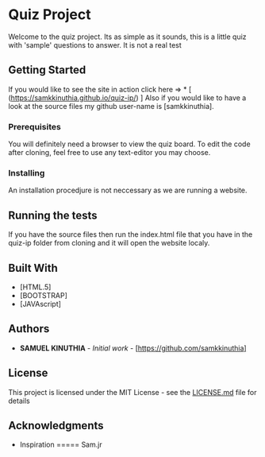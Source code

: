 # Quiz Project

Welcome to the quiz project. Its as simple as it sounds, this is a little quiz with 'sample' questions to answer. It is not a real test 

## Getting Started

If you would like to see the site in action click here => * [ (https://samkkinuthia.github.io/quiz-ip/) ] 
Also if you would like to have a look at the source files my github user-name is [samkkinuthia].

### Prerequisites

You will definitely need a browser to view the quiz board. 
To edit the code after cloning, feel free to use any text-editor you may choose.

### Installing

An installation procedjure is not neccessary as we are running a website.

## Running the tests

If you have the source files then run the index.html file that you have in the quiz-ip folder from cloning  and it will open the website localy. 


## Built With

* [HTML.5]
* [BOOTSTRAP]
* [JAVAscript]



## Authors

* **SAMUEL KINUTHIA** - *Initial work* - [https://github.com/samkkinuthia]


## License

This project is licensed under the MIT License - see the [LICENSE.md](LICENSE.md) file for details

## Acknowledgments

* Inspiration ===== Sam.jr



